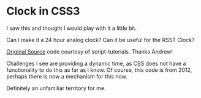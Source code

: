 # Clock in CSS3

I saw this and thought I would play with it a little bit.

Can I make it a 24 hour analog clock?  Can it be useful for the RSST Clock?

[Original Source](http://www.script-tutorials.com/analog-clock-with-pure-css3/)
code courtesy of script-tutorials.  Thanks Andrew!


Challenges I see are providing a dynamic time, as CSS does not have a
functionality to do this as far as I know.  Of course, this code is from 2012,
perhaps there is now a mechanism for this now.

Definitely an unfamiliar territory for me.
